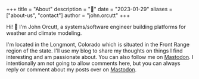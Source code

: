 +++
title = "About"
description = ":wave:"
date = "2023-01-29"
aliases = ["about-us", "contact"]
author = "john.orcutt"
+++

Hi! :wave: I'm John Orcutt, a systems/software engineer building platforms for weather and climate modeling.

I'm located in the Longmont, Colorado which is situated in the Front Range region of the state. I'll use my blog to share my thoughts on things I find interesting and am passionate about. You can also follow me on [Mastodon](https://hachyderm.io/@orcutt). I intentionally am not going to allow comments here, but you can always reply or comment about my posts over on <a rel="me" href="https://hachyderm.io/@orcutt">Mastodon</a>. 
